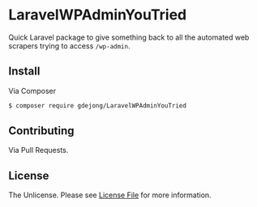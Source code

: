 # LaravelWPAdminYouTried

Quick Laravel package to give something back to all the automated web scrapers trying to access `/wp-admin`.

## Install

Via Composer

``` bash
$ composer require gdejong/LaravelWPAdminYouTried
```

## Contributing

Via Pull Requests.


## License

The Unlicense. Please see [License File](LICENSE.md) for more information.
